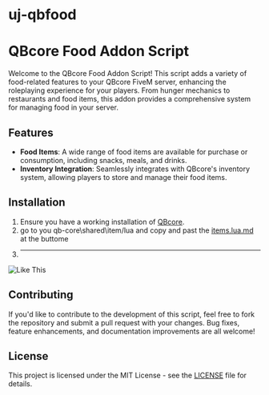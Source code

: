 # uj-qbfood

# QBcore Food Addon Script

Welcome to the QBcore Food Addon Script! This script adds a variety of food-related features to your QBcore FiveM server, enhancing the roleplaying experience for your players. From hunger mechanics to restaurants and food items, this addon provides a comprehensive system for managing food in your server.

## Features

- **Food Items**: A wide range of food items are available for purchase or consumption, including snacks, meals, and drinks.
- **Inventory Integration**: Seamlessly integrates with QBcore's inventory system, allowing players to store and manage their food items.


## Installation

1. Ensure you have a working installation of [QBcore](https://github.com/qbcore-framework/qb-core).
2. go to you qb-core\shared\item/lua and copy and past the [items.lua.md](items.lua.md) at the buttome
3. ---------------------------------------------------
![Like This](https://raw.githubusercontent.com/unscalable/uj-qbfood/main/Screenshot%202024-02-13%20141935.png)


## Contributing

If you'd like to contribute to the development of this script, feel free to fork the repository and submit a pull request with your changes. Bug fixes, feature enhancements, and documentation improvements are all welcome!

## License

This project is licensed under the MIT License - see the [LICENSE](LICENSE) file for details.

